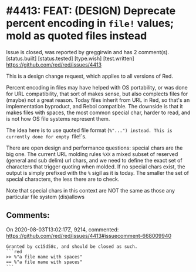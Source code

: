 
#4413: FEAT: (DESIGN) Deprecate percent encoding in `file!` values; mold as quoted files instead
================================================================================
Issue is closed, was reported by greggirwin and has 2 comment(s).
[status.built] [status.tested] [type.wish] [test.written]
<https://github.com/red/red/issues/4413>

This is a design change request, which applies to all versions of Red.

Percent encoding in files may have helped with OS portability, or was done for URL compatibility, that sort of makes sense, but also complects files for (maybe) not a great reason. Today files inherit from URL in Red, so that's an implementation byproduct, and Rebol compatible. The downside is that it makes files with spaces, the most common special char, harder to read, and is not how OS file systems represent them.

The idea here is to use quoted file format (`%"...") instead. This is currently done for empty `file!`s.

There are open design and performance questions: special chars are the big one. The current URL molding rules `%XX` a mixed subset of reserved (general and sub delim) url chars, and we need to define the exact set of characters that trigger quoting when molded. If no special chars exist, the output is simply prefixed with the `%` sigil as it is today. The smaller the set of special characters, the less there are to check.

Note that special chars in this context are NOT the same as those any particular file system (dis)allows


Comments:
--------------------------------------------------------------------------------

On 2020-08-03T13:02:17Z, 9214, commented:
<https://github.com/red/red/issues/4413#issuecomment-668009940>

    Granted by cc15d58c, and should be closed as such.
    ```red
    >> %"a file name with spaces"
    == %"a file name with spaces"
    ```

